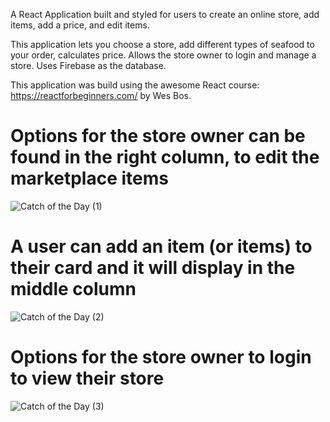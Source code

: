 A React Application built and styled for users to create an online store, add items, add a price, and edit items.

This application lets you choose a store, add different types of seafood to your order, calculates price. Allows the store owner to login and manage a store. Uses Firebase as the database.

This application was build using the awesome React course: https://reactforbeginners.com/ by Wes Bos.

# Options for the store owner can be found in the right column, to edit the marketplace items
![Catch of the Day (1)](https://user-images.githubusercontent.com/24820716/57874926-47ee8a00-77d7-11e9-8674-4bd50285c5ef.png)
# A user can add an item (or items) to their card and it will display in the middle column
![Catch of the Day (2)](https://user-images.githubusercontent.com/24820716/57874931-49b84d80-77d7-11e9-8ee9-3bf1daedc4b9.png)
# Options for the store owner to login to view their store
![Catch of the Day (3)](https://user-images.githubusercontent.com/24820716/57874934-4b821100-77d7-11e9-859d-f85b8f622264.png)


